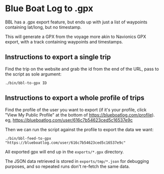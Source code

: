 # Blue Boat Log to .gpx

BBL has a .gpx export feature, but ends up with just a list of waypoints containing lat/long, but no timestamp.

This will generate a GPX from the voyage more akin to Navionics GPX export, with a track containing waypoints and timestamps.

## Instructions to export a single trip

Find the trip on the website and grab the id from the end of the URL, pass to the script as sole argument:

```shell
./bin/bbl-to-gpx ID
```

## Instructions to export a whole profile of trips

Find the profile of the user you want to export (if it's your profile, click "View My Public Profile" at the bottom of <https://blueboatlog.com/profile>). eg, <https://blueboatlog.com/user/616c7b54623ced5c16537e9c>

Then we can run the script against the profile to export the data we want:

```shell
./bin/bbl-feed-to-gpx "https://blueboatlog.com/user/616c7b54623ced5c16537e9c"
```

All exported gpx will end up in the `exports/*.gpx` directory.

The JSON data retrieved is stored in `exports/tmp/*.json` for debugging purposes, and so repeated runs don't re-fetch the same data.
